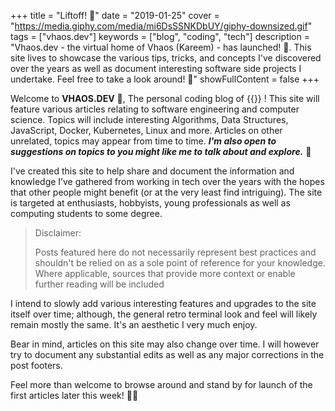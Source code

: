 +++
title = "Liftoff! 🚀"
date = "2019-01-25"
cover = "https://media.giphy.com/media/mi6DsSSNKDbUY/giphy-downsized.gif"
tags = ["vhaos.dev"]
keywords = ["blog", "coding", "tech"]
description = "Vhaos.dev - the virtual home of Vhaos (Kareem) - has launched! 🎉. This site lives to showcase the various tips, tricks, and concepts I've discovered over the years as well as document interesting software side projects I undertake. Feel free to take a look around! 🔎"
showFullContent = false
+++

Welcome to **VHAOS.DEV** 🙋, The personal coding blog of {{<fancylink href="http://twitter.com/kareemdagg" label="Kareem">}} ! This site will feature various articles relating to software engineering and computer science. Topics will include interesting Algorithms, Data Structures, JavaScript, Docker, Kubernetes, Linux and more. Articles on other unrelated, topics may appear from time to time. **_I'm also open to suggestions on topics to you might like me to talk about and explore._** 📩

I've created this site to help share and document the information and knowledge I’ve gathered from working in tech over the years with the hopes that other people might benefit (or at the very least find intriguing). The site is targeted at enthusiasts, hobbyists, young professionals as well as computing students to some degree. 

> Disclaimer:
>
> Posts featured here do not necessarily represent best practices and shouldn't be relied on as a sole point of reference for your knowledge. Where applicable, sources that provide more context or enable further reading will be included

I intend to slowly add various interesting features and upgrades to the site itself over time; although, the general retro terminal look and feel will likely remain mostly the same. It's an aesthetic I very much enjoy.  

Bear in mind, articles on this site may also change over time. I will however try to document any substantial edits as well as any major corrections in the post footers.

Feel more than welcome to browse around and stand by for launch of the first articles later this week! 👩‍🚀 
